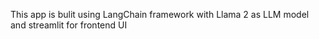 This app is bulit using LangChain framework with Llama 2 as LLM model and streamlit for frontend UI
